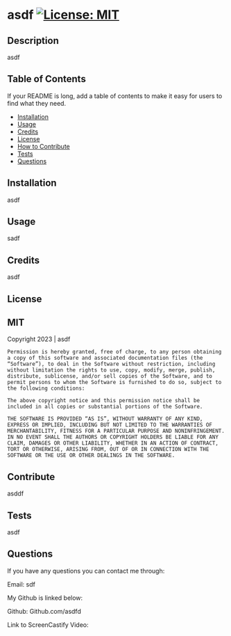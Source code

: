 
# asdf  <a href="https://opensource.org/license/mit/">[![License: MIT](https://img.shields.io/badge/License-MIT-yellow.svg)](https://opensource.org/licenses/MIT)</a>

## Description

asdf

## Table of Contents

If your README is long, add a table of contents to make it easy for users to find what they need.

- [Installation](#installation)
- [Usage](#usage)
- [Credits](#credits)
- [License](#license)
- [How to Contribute](#contribute)
- [Tests](#tests)
- [Questions](#questions)

## Installation

asdf

## Usage

sadf

## Credits

asdf

## License

## MIT

Copyright 2023 | asdf

    Permission is hereby granted, free of charge, to any person obtaining a copy of this software and associated documentation files (the “Software”), to deal in the Software without restriction, including without limitation the rights to use, copy, modify, merge, publish, distribute, sublicense, and/or sell copies of the Software, and to permit persons to whom the Software is furnished to do so, subject to the following conditions:
    
    The above copyright notice and this permission notice shall be included in all copies or substantial portions of the Software.
    
    THE SOFTWARE IS PROVIDED “AS IS”, WITHOUT WARRANTY OF ANY KIND, EXPRESS OR IMPLIED, INCLUDING BUT NOT LIMITED TO THE WARRANTIES OF MERCHANTABILITY, FITNESS FOR A PARTICULAR PURPOSE AND NONINFRINGEMENT. IN NO EVENT SHALL THE AUTHORS OR COPYRIGHT HOLDERS BE LIABLE FOR ANY CLAIM, DAMAGES OR OTHER LIABILITY, WHETHER IN AN ACTION OF CONTRACT, TORT OR OTHERWISE, ARISING FROM, OUT OF OR IN CONNECTION WITH THE SOFTWARE OR THE USE OR OTHER DEALINGS IN THE SOFTWARE.


## Contribute

asddf

## Tests

asdf

## Questions

If you have any questions you can contact me through:

Email: sdf

My Github is linked below:

Github: Github.com/asdfd

Link to ScreenCastify Video: 

